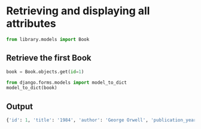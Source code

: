 # Retrieving and displaying all attributes

``` python
from library.models import Book
```

## Retrieve the first Book

```python
book = Book.objects.get(id=1)

from django.forms.models import model_to_dict
model_to_dict(book)
```

## Output

``` python
{'id': 1, 'title': '1984', 'author': 'George Orwell', 'publication_year': 1949}
```
